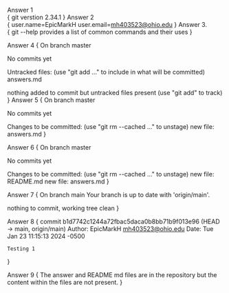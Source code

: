 Answer 1  
    {
    git verstion 2.34.1
    }
Answer 2  
    {
    user.name=EpicMarkH
    user.email=mh403523@ohio.edu
    }
Answer 3.  
    {
    git --help provides a list of common commands and their uses
    }


Answer 4 
{
On branch master

No commits yet

Untracked files:
  (use "git add <file>..." to include in what will be committed)
        answers.md

nothing added to commit but untracked files present (use "git add" to track)
}
Answer 5
{
On branch master

No commits yet

Changes to be committed:
  (use "git rm --cached <file>..." to unstage)
        new file:   answers.md
}

Answer 6
{
On branch master

No commits yet

Changes to be committed:
  (use "git rm --cached <file>..." to unstage)
        new file:   README.md
        new file:   answers.md
}

Answer 7 
{
On branch main
Your branch is up to date with 'origin/main'.

nothing to commit, working tree clean
}

Answer 8
{
commit b1d7742c1244a72fbac5daca0b8bb71b9f013e96 (HEAD -> main, origin/main)
Author: EpicMarkH <mh403523@ohio.edu>
Date:   Tue Jan 23 11:15:13 2024 -0500

    Testing 1
}

Answer 9
{
    The answer and README md files are in the repository but the content within the files are not present.
}
